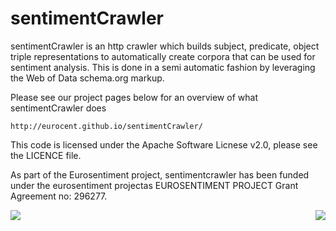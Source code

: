 sentimentCrawler
================

sentimentCrawler is an http crawler which builds subject, predicate, object triple representations to automatically create corpora that can be used for sentiment analysis. This is done in a semi automatic fashion by leveraging the Web of Data schema.org markup.

Please see our project pages below for an overview of what sentimentCrawler does 

    http://eurocent.github.io/sentimentCrawler/

This code is licensed under the Apache Software Licnese v2.0, please see the LICENCE file.

As part of the Eurosentiment project, sentimentcrawler has been funded under the eurosentiment projectas EUROSENTIMENT PROJECT
Grant Agreement no: 296277.

<img src="http://eurosentiment.eu/wp-content/themes/eurosentitheme/images/logo_fp7.gif" align="left"/>
<img src="http://www.lt-innovate.eu/system/files/imagecache/Logo/eurosentiment.png" align="right" />
